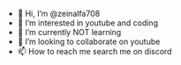 - 👋 Hi, I’m @zeinalfa708
- 👀 I’m interested in youtube and coding
- 🌱 I’m currently NOT learning
- 💞️ I’m looking to collaborate on youtube
- 📫 How to reach me search me on discord

<!---
zeinalfa708/zeinalfa708 is a ✨ special ✨ repository because its `README.md` (this file) appears on your GitHub profile.
You can click the Preview link to take a look at your changes.
--->
